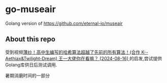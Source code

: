 # go-museair
Golang version of https://github.com/eternal-io/museair

## About this repo
受到视频[薄纱！高中生编写的哈希算法超越了先前的所有算法！(合作 K--Aethiax&Twilight-Dream) 王一大佬你在看嘛？ [2024-08-16]
](https://www.bilibili.com/video/BV1vTeuefEHN)的启发,尝试提供Golang库供日后测试调用.

暑期消磨时间的一部分
